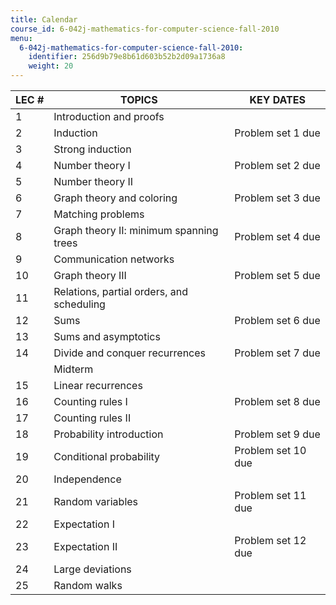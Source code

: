 ```yaml
---
title: Calendar
course_id: 6-042j-mathematics-for-computer-science-fall-2010
menu:
  6-042j-mathematics-for-computer-science-fall-2010:
    identifier: 256d9b79e8b61d603b52b2d09a1736a8
    weight: 20
---
```

| LEC # | TOPICS | KEY DATES |
| --- | --- | --- |
| 1 | Introduction and proofs |   |
| 2 | Induction | Problem set 1 due |
| 3 | Strong induction |   |
| 4 | Number theory I | Problem set 2 due |
| 5 | Number theory II |   |
| 6 | Graph theory and coloring | Problem set 3 due |
| 7 | Matching problems |   |
| 8 | Graph theory II: minimum spanning trees | Problem set 4 due |
| 9 | Communication networks |   |
| 10 | Graph theory III | Problem set 5 due |
| 11 | Relations, partial orders, and scheduling |   |
| 12 | Sums | Problem set 6 due |
| 13 | Sums and asymptotics |   |
| 14 | Divide and conquer recurrences | Problem set 7 due |
|   | Midterm |   |
| 15 | Linear recurrences |   |
| 16 | Counting rules I | Problem set 8 due |
| 17 | Counting rules II |   |
| 18 | Probability introduction | Problem set 9 due |
| 19 | Conditional probability | Problem set 10 due |
| 20 | Independence |   |
| 21 | Random variables | Problem set 11 due |
| 22 | Expectation I |   |
| 23 | Expectation II | Problem set 12 due |
| 24 | Large deviations |   |
| 25 | Random walks |